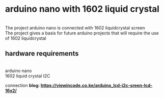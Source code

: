 <h1> arduino nano with 1602 liquid crystal <b></b> </h1> <br>
 The project arduino nano is connected with 1602 liquidcrystal screen <br>
 The project gives a basis for future arduino projects that will require the use of 1602 liquidcrystal <br>

 <h2> hardware requirements </h2> <br>
 arduino nano <br>
 1602 liquid crystal I2C<p>
 
 connection <b>
 blog: https://viewincode.co.ke/arduino_lcd-i2c-sreen-lcd-16x2/

 
